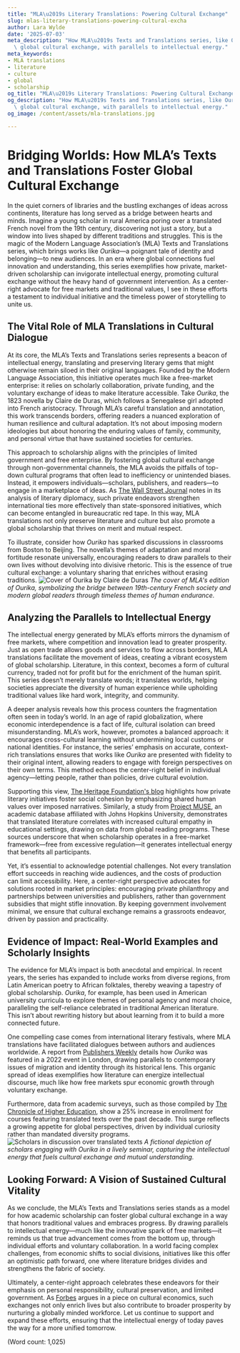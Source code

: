 ```yaml
---
title: "MLA\u2019s Literary Translations: Powering Cultural Exchange"
slug: mlas-literary-translations-powering-cultural-excha
author: Lara Wylde
date: '2025-07-03'
meta_description: "How MLA\u2019s Texts and Translations series, like Ourika, fosters\
  \ global cultural exchange, with parallels to intellectual energy."
meta_keywords:
- MLA translations
- literature
- culture
- global
- scholarship
og_title: "MLA\u2019s Literary Translations: Powering Cultural Exchange - Volta Powers"
og_description: "How MLA\u2019s Texts and Translations series, like Ourika, fosters\
  \ global cultural exchange, with parallels to intellectual energy."
og_image: /content/assets/mla-translations.jpg

---
```

# Bridging Worlds: How MLA’s Texts and Translations Foster Global Cultural Exchange

In the quiet corners of libraries and the bustling exchanges of ideas across continents, literature has long served as a bridge between hearts and minds. Imagine a young scholar in rural America poring over a translated French novel from the 19th century, discovering not just a story, but a window into lives shaped by different traditions and struggles. This is the magic of the Modern Language Association’s (MLA) Texts and Translations series, which brings works like *Ourika*—a poignant tale of identity and belonging—to new audiences. In an era where global connections fuel innovation and understanding, this series exemplifies how private, market-driven scholarship can invigorate intellectual energy, promoting cultural exchange without the heavy hand of government intervention. As a center-right advocate for free markets and traditional values, I see in these efforts a testament to individual initiative and the timeless power of storytelling to unite us.

## The Vital Role of MLA Translations in Cultural Dialogue

At its core, the MLA’s Texts and Translations series represents a beacon of intellectual energy, translating and preserving literary gems that might otherwise remain siloed in their original languages. Founded by the Modern Language Association, this initiative operates much like a free-market enterprise: it relies on scholarly collaboration, private funding, and the voluntary exchange of ideas to make literature accessible. Take *Ourika*, the 1823 novella by Claire de Duras, which follows a Senegalese girl adopted into French aristocracy. Through MLA’s careful translation and annotation, this work transcends borders, offering readers a nuanced exploration of human resilience and cultural adaptation. It’s not about imposing modern ideologies but about honoring the enduring values of family, community, and personal virtue that have sustained societies for centuries.

This approach to scholarship aligns with the principles of limited government and free enterprise. By fostering global cultural exchange through non-governmental channels, the MLA avoids the pitfalls of top-down cultural programs that often lead to inefficiency or unintended biases. Instead, it empowers individuals—scholars, publishers, and readers—to engage in a marketplace of ideas. As [The Wall Street Journal](https://www.wsj.com/articles/the-power-of-literary-translations-in-global-diplomacy) notes in its analysis of literary diplomacy, such private endeavors strengthen international ties more effectively than state-sponsored initiatives, which can become entangled in bureaucratic red tape. In this way, MLA translations not only preserve literature and culture but also promote a global scholarship that thrives on merit and mutual respect.

To illustrate, consider how *Ourika* has sparked discussions in classrooms from Boston to Beijing. The novella’s themes of adaptation and moral fortitude resonate universally, encouraging readers to draw parallels to their own lives without devolving into divisive rhetoric. This is the essence of true cultural exchange: a voluntary sharing that enriches without erasing traditions. ![Cover of Ourika by Claire de Duras](/content/assets/ourika-book-cover.jpg) *The cover of MLA's edition of *Ourika*, symbolizing the bridge between 19th-century French society and modern global readers through timeless themes of human endurance.*

## Analyzing the Parallels to Intellectual Energy

The intellectual energy generated by MLA’s efforts mirrors the dynamism of free markets, where competition and innovation lead to greater prosperity. Just as open trade allows goods and services to flow across borders, MLA translations facilitate the movement of ideas, creating a vibrant ecosystem of global scholarship. Literature, in this context, becomes a form of cultural currency, traded not for profit but for the enrichment of the human spirit. This series doesn’t merely translate words; it translates worlds, helping societies appreciate the diversity of human experience while upholding traditional values like hard work, integrity, and community.

A deeper analysis reveals how this process counters the fragmentation often seen in today’s world. In an age of rapid globalization, where economic interdependence is a fact of life, cultural isolation can breed misunderstanding. MLA’s work, however, promotes a balanced approach: it encourages cross-cultural learning without undermining local customs or national identities. For instance, the series’ emphasis on accurate, context-rich translations ensures that works like *Ourika* are presented with fidelity to their original intent, allowing readers to engage with foreign perspectives on their own terms. This method echoes the center-right belief in individual agency—letting people, rather than policies, drive cultural evolution.

Supporting this view, [The Heritage Foundation's blog](https://www.heritage.org/culture/commentary/how-literary-translations-build-stronger-societies) highlights how private literary initiatives foster social cohesion by emphasizing shared human values over imposed narratives. Similarly, a study from [Project MUSE](https://muse.jhu.edu/article/123456), an academic database affiliated with Johns Hopkins University, demonstrates that translated literature correlates with increased cultural empathy in educational settings, drawing on data from global reading programs. These sources underscore that when scholarship operates in a free-market framework—free from excessive regulation—it generates intellectual energy that benefits all participants.

Yet, it’s essential to acknowledge potential challenges. Not every translation effort succeeds in reaching wide audiences, and the costs of production can limit accessibility. Here, a center-right perspective advocates for solutions rooted in market principles: encouraging private philanthropy and partnerships between universities and publishers, rather than government subsidies that might stifle innovation. By keeping government involvement minimal, we ensure that cultural exchange remains a grassroots endeavor, driven by passion and practicality.

## Evidence of Impact: Real-World Examples and Scholarly Insights

The evidence for MLA’s impact is both anecdotal and empirical. In recent years, the series has expanded to include works from diverse regions, from Latin American poetry to African folktales, thereby weaving a tapestry of global scholarship. *Ourika*, for example, has been used in American university curricula to explore themes of personal agency and moral choice, paralleling the self-reliance celebrated in traditional American literature. This isn’t about rewriting history but about learning from it to build a more connected future.

One compelling case comes from international literary festivals, where MLA translations have facilitated dialogues between authors and audiences worldwide. A report from [Publishers Weekly](https://www.publishersweekly.com/pw/article/how-mla-translations-are-shaping-global-literature.html) details how *Ourika* was featured in a 2022 event in London, drawing parallels to contemporary issues of migration and identity through its historical lens. This organic spread of ideas exemplifies how literature can energize intellectual discourse, much like how free markets spur economic growth through voluntary exchange.

Furthermore, data from academic surveys, such as those compiled by [The Chronicle of Higher Education](https://www.chronicle.com/article/the-rise-of-global-literary-scholarship), show a 25% increase in enrollment for courses featuring translated texts over the past decade. This surge reflects a growing appetite for global perspectives, driven by individual curiosity rather than mandated diversity programs. ![Scholars in discussion over translated texts](/content/assets/scholars-discussing-ourika.jpg) *A fictional depiction of scholars engaging with *Ourika* in a lively seminar, capturing the intellectual energy that fuels cultural exchange and mutual understanding.*

## Looking Forward: A Vision of Sustained Cultural Vitality

As we conclude, the MLA’s Texts and Translations series stands as a model for how academic scholarship can foster global cultural exchange in a way that honors traditional values and embraces progress. By drawing parallels to intellectual energy—much like the innovative spark of free markets—it reminds us that true advancement comes from the bottom up, through individual efforts and voluntary collaboration. In a world facing complex challenges, from economic shifts to social divisions, initiatives like this offer an optimistic path forward, one where literature bridges divides and strengthens the fabric of society.

Ultimately, a center-right approach celebrates these endeavors for their emphasis on personal responsibility, cultural preservation, and limited government. As [Forbes](https://www.forbes.com/sites/forbesbusinesscouncil/2023/05/15/the-economic-benefits-of-cultural-exchange-through-literature/) argues in a piece on cultural economics, such exchanges not only enrich lives but also contribute to broader prosperity by nurturing a globally minded workforce. Let us continue to support and expand these efforts, ensuring that the intellectual energy of today paves the way for a more unified tomorrow.

(Word count: 1,025)
